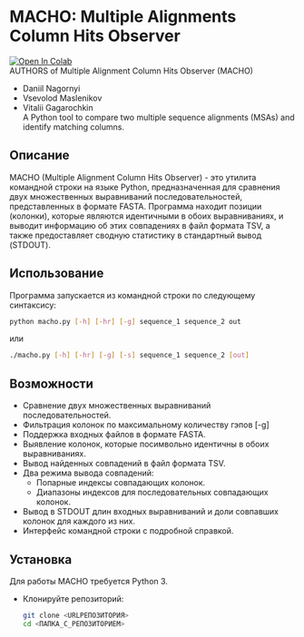 # MACHO: Multiple Alignments Column Hits Observer
[![Open In Colab](https://colab.research.google.com/assets/colab-badge.svg)](https://colab.research.google.com/drive/1K7gKSyI1rx_F28ohZgmQf4m9CvR5l64d?usp=sharing)<br>
AUTHORS of Multiple Alignment Column Hits Observer (MACHO)
* Daniil Nagornyi
* Vsevolod Maslenikov
* Vitalii Gagarochkin<br>
A Python tool to compare two multiple sequence alignments (MSAs) and identify matching columns.

## Описание

MACHO (Multiple Alignment Column Hits Observer) - это утилита командной строки на языке Python, предназначенная для сравнения двух множественных выравниваний последовательностей, представленных в формате FASTA. Программа находит позиции (колонки), которые являются идентичными в обоих выравниваниях, и выводит информацию об этих совпадениях в файл формата TSV, а также предоставляет сводную статистику в стандартный вывод (STDOUT).

## Использование

Программа запускается из командной строки по следующему синтаксису:

```bash
python macho.py [-h] [-hr] [-g] sequence_1 sequence_2 out
```
или

```bash
./macho.py [-h] [-hr] [-g] [-s] sequence_1 sequence_2 [out]
```


## Возможности

* Сравнение двух множественных выравниваний последовательностей.
* Фильтрация колонок по максимальному количеству гэпов [-g]
* Поддержка входных файлов в формате FASTA.
* Выявление колонок, которые посимвольно идентичны в обоих выравниваниях.
* Вывод найденных совпадений в файл формата TSV.
* Два режима вывода совпадений:
    * Попарные индексы совпадающих колонок.
    * Диапазоны индексов для последовательных совпадающих колонок.
* Вывод в STDOUT длин входных выравниваний и доли совпавших колонок для каждого из них.
* Интерфейс командной строки с подробной справкой.

## Установка

Для работы MACHO требуется Python 3.

*  Клонируйте репозиторий:
    ```bash
    git clone <URLРЕПОЗИТОРИЯ>
    cd <ПАПКА_С_РЕПОЗИТОРИЕМ>
    ```
